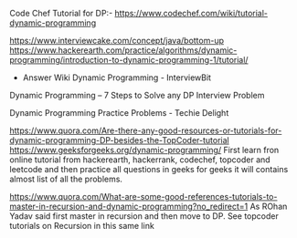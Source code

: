 Code Chef Tutorial for DP:-
https://www.codechef.com/wiki/tutorial-dynamic-programming

https://www.interviewcake.com/concept/java/bottom-up 
https://www.hackerearth.com/practice/algorithms/dynamic-programming/introduction-to-dynamic-programming-1/tutorial/

- Answer Wiki
Dynamic Programming - InterviewBit

Dynamic Programming – 7 Steps to Solve any DP Interview Problem

Dynamic Programming Practice Problems - Techie Delight

https://www.quora.com/Are-there-any-good-resources-or-tutorials-for-dynamic-programming-DP-besides-the-TopCoder-tutorial
https://www.geeksforgeeks.org/dynamic-programming/
First learn fron online tutorial from hackerearth, hackerrank, codechef, topcoder and leetcode and then practice all questions in geeks for geeks it will contains almost list of all the problems.

https://www.quora.com/What-are-some-good-references-tutorials-to-master-in-recursion-and-dynamic-programming?no_redirect=1
As ROhan Yadav said first master in recursion and then move to DP. See topcoder tutorials on Recursion in this same link

